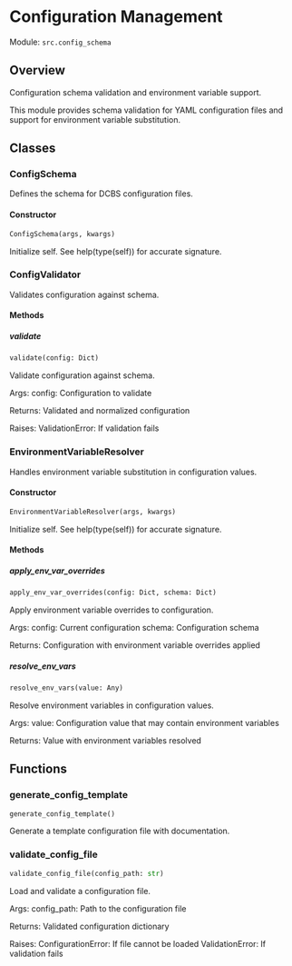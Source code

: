 # Configuration Management

Module: `src.config_schema`

## Overview

Configuration schema validation and environment variable support.

This module provides schema validation for YAML configuration files
and support for environment variable substitution.

## Classes

### ConfigSchema

Defines the schema for DCBS configuration files.

#### Constructor

```python
ConfigSchema(args, kwargs)
```

Initialize self.  See help(type(self)) for accurate signature.


### ConfigValidator

Validates configuration against schema.

#### Methods

##### validate

```python
validate(config: Dict)
```

Validate configuration against schema.

Args:
    config: Configuration to validate
    
Returns:
    Validated and normalized configuration
    
Raises:
    ValidationError: If validation fails


### EnvironmentVariableResolver

Handles environment variable substitution in configuration values.

#### Constructor

```python
EnvironmentVariableResolver(args, kwargs)
```

Initialize self.  See help(type(self)) for accurate signature.

#### Methods

##### apply_env_var_overrides

```python
apply_env_var_overrides(config: Dict, schema: Dict)
```

Apply environment variable overrides to configuration.

Args:
    config: Current configuration
    schema: Configuration schema
    
Returns:
    Configuration with environment variable overrides applied

##### resolve_env_vars

```python
resolve_env_vars(value: Any)
```

Resolve environment variables in configuration values.

Args:
    value: Configuration value that may contain environment variables
    
Returns:
    Value with environment variables resolved


## Functions

### generate_config_template

```python
generate_config_template()
```

Generate a template configuration file with documentation.

### validate_config_file

```python
validate_config_file(config_path: str)
```

Load and validate a configuration file.

Args:
    config_path: Path to the configuration file
    
Returns:
    Validated configuration dictionary
    
Raises:
    ConfigurationError: If file cannot be loaded
    ValidationError: If validation fails

